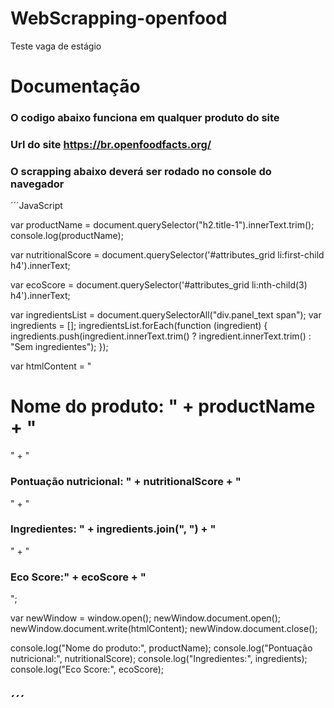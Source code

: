 # WebScrapping-openfood
Teste vaga de estágio

# Documentação

### O codigo abaixo funciona em qualquer produto do site
### Url do site https://br.openfoodfacts.org/
### O scrapping abaixo deverá ser rodado no console do navegador

´´´JavaScript

var productName = document.querySelector("h2.title-1").innerText.trim();
console.log(productName);

var nutritionalScore = document.querySelector('#attributes_grid li:first-child h4').innerText;

var ecoScore = document.querySelector('#attributes_grid li:nth-child(3) h4').innerText;

var ingredientsList = document.querySelectorAll("div.panel_text span");
var ingredients = [];
ingredientsList.forEach(function (ingredient) {
  ingredients.push(ingredient.innerText.trim() ? ingredient.innerText.trim() : "Sem ingredientes");
});

var htmlContent =
  "<h1>Nome do produto: " +
  productName +
  "</h1>" +
  "<h3>Pontuação nutricional: " +
  nutritionalScore +
  "</h3>" +
  "<h3>Ingredientes: " +
  ingredients.join(", ") +
  "</h3>" +
  "<h3>Eco Score:" +
  ecoScore +
  "</h3>";


var newWindow = window.open();
newWindow.document.open();
newWindow.document.write(htmlContent);
newWindow.document.close();

console.log("Nome do produto:", productName);
console.log("Pontuação nutricional:", nutritionalScore);
console.log("Ingredientes:", ingredients);
console.log("Eco Score:", ecoScore);

´´´
----------------------------------------------------------------------------------------------------------------
